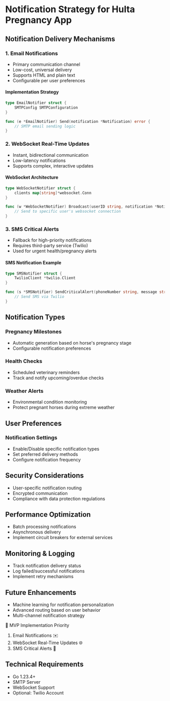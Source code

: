 # Notification Strategy for Hulta Pregnancy App

## Notification Delivery Mechanisms

### 1. Email Notifications

-   Primary communication channel
-   Low-cost, universal delivery
-   Supports HTML and plain text
-   Configurable per user preferences

#### Implementation Strategy

```go
type EmailNotifier struct {
    SMTPConfig SMTPConfiguration
}

func (e *EmailNotifier) Send(notification *Notification) error {
    // SMTP email sending logic
}
```

### 2. WebSocket Real-Time Updates

-   Instant, bidirectional communication
-   Low-latency notifications
-   Supports complex, interactive updates

#### WebSocket Architecture

```go
type WebSocketNotifier struct {
    clients map[string]*websocket.Conn
}

func (w *WebSocketNotifier) Broadcast(userID string, notification *Notification) {
    // Send to specific user's websocket connection
}
```

### 3. SMS Critical Alerts

-   Fallback for high-priority notifications
-   Requires third-party service (Twilio)
-   Used for urgent health/pregnancy alerts

#### SMS Notification Example

```go
type SMSNotifier struct {
    TwilioClient *twilio.Client
}

func (s *SMSNotifier) SendCriticalAlert(phoneNumber string, message string) error {
    // Send SMS via Twilio
}
```

## Notification Types

### Pregnancy Milestones

-   Automatic generation based on horse's pregnancy stage
-   Configurable notification preferences

### Health Checks

-   Scheduled veterinary reminders
-   Track and notify upcoming/overdue checks

### Weather Alerts

-   Environmental condition monitoring
-   Protect pregnant horses during extreme weather

## User Preferences

### Notification Settings

-   Enable/Disable specific notification types
-   Set preferred delivery methods
-   Configure notification frequency

## Security Considerations

-   User-specific notification routing
-   Encrypted communication
-   Compliance with data protection regulations

## Performance Optimization

-   Batch processing notifications
-   Asynchronous delivery
-   Implement circuit breakers for external services

## Monitoring & Logging

-   Track notification delivery status
-   Log failed/successful notifications
-   Implement retry mechanisms

## Future Enhancements

-   Machine learning for notification personalization
-   Advanced routing based on user behavior
-   Multi-channel notification strategy

🚀 MVP Implementation Priority

1. Email Notifications ✉️
2. WebSocket Real-Time Updates 🌐
3. SMS Critical Alerts 📱

## Technical Requirements

-   Go 1.23.4+
-   SMTP Server
-   WebSocket Support
-   Optional: Twilio Account
